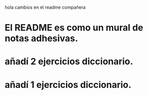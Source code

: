 hola
cambios en el readme compañera
# El README es como un mural de notas adhesivas. 
# añadí 2 ejercicios diccionario.
# añadí 1 ejercicios diccionario.